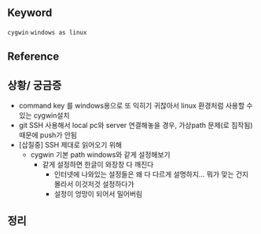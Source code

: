 ## Keyword
`cygwin` `windows as linux`

## Reference

## 상황/ 궁금증
- command key 를 windows용으로 또 익히기 귀찮아서 linux 환경처럼 사용할 수 있는 cygwin설치
- git SSH 사용해서 local pc와 server 연결해놓을 경우, 가상path 문제(로 짐작됨) 때문에 push가 안됨
- [삽질중] SSH 제대로 읽어오기 위해 
  - cygwin 기본 path windows와 같게 설정해보기
    - 같게 설정하면 한글이 와장창 다 깨진다
      - 인터넷에 나와있는 설정들은 왜 다 다르게 설명하지... 뭐가 맞는 건지 몰라서 이것저것 설정하다가
      - 설정이 엉망이 되어서 밀어버림


## 정리